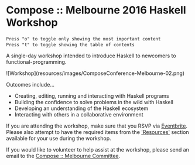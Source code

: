 

Compose :: Melbourne 2016 Haskell Workshop
==========================================

<div class="important">

~~~{.note .notitle}
Press "o" to toggle only showing the most important content
Press "t" to toggle showing the table of contents
~~~

</div>

<div class="center important">

A single-day workshop intended to introduce Haskell to newcomers to functional-programming.

</div>

<div class="center nopad"> ![Workshop](resources/images/ComposeConference-Melbourne-02.png) </div>

Outcomes include...

* Creating, editing, running and interacting with Haskell programs
* Building the confidence to solve problems in the wild with Haskell
* Developing an understanding of the Haskell ecosystem
* Interacting with others in a collaborative environment

<div class="important note">

If you are attending the workshop, make sure that you RSVP via
[Eventbrite](https://www.eventbrite.com.au/e/haskell-workshop-compose-conference-melbourne-2016-tickets-26654564520).
Please also attempt to have the required items from the
['Resources'](#resources) section available for your use during the workshop.

If you would like to volunteer to help assist at the workshop, please send an email to the
[Compose :: Melbourne Committee](mailto:composemel-admin@googlegroups.com).

</div>
